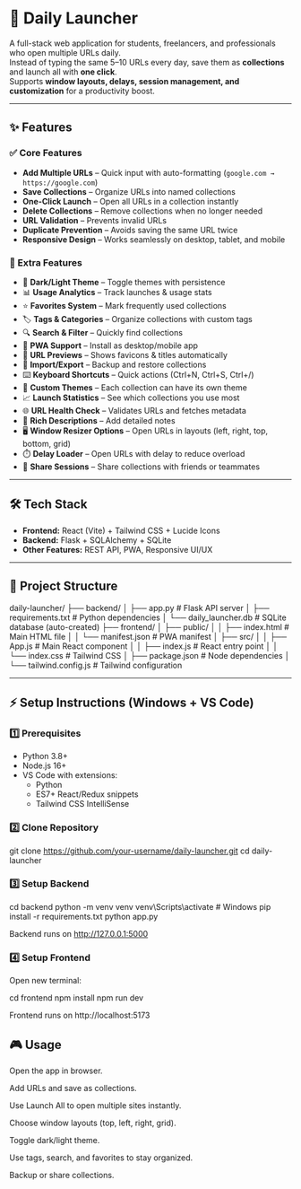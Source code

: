 # 🚀 Daily Launcher

A full-stack web application for students, freelancers, and professionals who open multiple URLs daily.  
Instead of typing the same 5–10 URLs every day, save them as **collections** and launch all with **one click**.  
Supports **window layouts, delays, session management, and customization** for a productivity boost.  

---

## ✨ Features

### ✅ Core Features
- **Add Multiple URLs** – Quick input with auto-formatting (`google.com → https://google.com`)
- **Save Collections** – Organize URLs into named collections
- **One-Click Launch** – Open all URLs in a collection instantly
- **Delete Collections** – Remove collections when no longer needed
- **URL Validation** – Prevents invalid URLs
- **Duplicate Prevention** – Avoids saving the same URL twice
- **Responsive Design** – Works seamlessly on desktop, tablet, and mobile

### 🌟 Extra Features
- 🎨 **Dark/Light Theme** – Toggle themes with persistence
- 📊 **Usage Analytics** – Track launches & usage stats
- ⭐ **Favorites System** – Mark frequently used collections
- 🏷️ **Tags & Categories** – Organize collections with custom tags
- 🔍 **Search & Filter** – Quickly find collections
- 📱 **PWA Support** – Install as desktop/mobile app
- 🎯 **URL Previews** – Shows favicons & titles automatically
- 💾 **Import/Export** – Backup and restore collections
- ⌨️ **Keyboard Shortcuts** – Quick actions (Ctrl+N, Ctrl+S, Ctrl+/)
- 🎨 **Custom Themes** – Each collection can have its own theme
- 📈 **Launch Statistics** – See which collections you use most
- 🌐 **URL Health Check** – Validates URLs and fetches metadata
- 📝 **Rich Descriptions** – Add detailed notes
- 🖥️ **Window Resizer Options** – Open URLs in layouts (left, right, top, bottom, grid)
- ⏱️ **Delay Loader** – Open URLs with delay to reduce overload
- 🔗 **Share Sessions** – Share collections with friends or teammates

---

## 🛠️ Tech Stack
- **Frontend:** React (Vite) + Tailwind CSS + Lucide Icons
- **Backend:** Flask + SQLAlchemy + SQLite
- **Other Features:** REST API, PWA, Responsive UI/UX

---

## 📂 Project Structure
daily-launcher/
├── backend/
│ ├── app.py # Flask API server
│ ├── requirements.txt # Python dependencies
│ └── daily_launcher.db # SQLite database (auto-created)
├── frontend/
│ ├── public/
│ │ ├── index.html # Main HTML file
│ │ └── manifest.json # PWA manifest
│ ├── src/
│ │ ├── App.js # Main React component
│ │ ├── index.js # React entry point
│ │ └── index.css # Tailwind CSS
│ ├── package.json # Node dependencies
│ └── tailwind.config.js # Tailwind configuration


---

## ⚡ Setup Instructions (Windows + VS Code)

### 1️⃣ Prerequisites
- Python 3.8+
- Node.js 16+
- VS Code with extensions:
  - Python
  - ES7+ React/Redux snippets
  - Tailwind CSS IntelliSense

### 2️⃣ Clone Repository

git clone https://github.com/your-username/daily-launcher.git
cd daily-launcher

### 3️⃣ Setup Backend
cd backend
python -m venv venv
venv\Scripts\activate   # Windows
pip install -r requirements.txt
python app.py


Backend runs on http://127.0.0.1:5000

### 4️⃣ Setup Frontend

Open new terminal:

cd frontend
npm install
npm run dev


Frontend runs on http://localhost:5173

## 🎮 Usage

Open the app in browser.

Add URLs and save as collections.

Use Launch All to open multiple sites instantly.

Choose window layouts (top, left, right, grid).

Toggle dark/light theme.

Use tags, search, and favorites to stay organized.

Backup or share collections.
